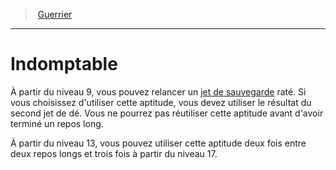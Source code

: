 ﻿---
!ClassFeatureItem
Id: fighter_hd.md#indomptable
ParentLink: fighter_hd.md#guerrier
Name: Indomptable
ParentName: Guerrier
NameLevel: 1
Attributes:
  Name: Indomptable
  Markdown: >+
    # <!--Name-->Indomptable<!--/Name-->


    À partir du niveau 9, vous pouvez relancer un [jet de sauvegarde](hd_abilities_jets_de_sauvegarde.md) raté. Si vous choisissez d'utiliser cette aptitude, vous devez utiliser le résultat du second jet de dé. Vous ne pourrez pas réutiliser cette aptitude avant d'avoir terminé un repos long.


    À partir du niveau 13, vous pouvez utiliser cette aptitude deux fois entre deux repos longs et trois fois à partir du niveau 17.

AttributesDictionary: >+
  Name: Indomptable

  Markdown: >+

    # <!--Name-->Indomptable<!--/Name-->





    À partir du niveau 9, vous pouvez relancer un [jet de sauvegarde](hd_abilities_jets_de_sauvegarde.md) raté. Si vous choisissez d'utiliser cette aptitude, vous devez utiliser le résultat du second jet de dé. Vous ne pourrez pas réutiliser cette aptitude avant d'avoir terminé un repos long.





    À partir du niveau 13, vous pouvez utiliser cette aptitude deux fois entre deux repos longs et trois fois à partir du niveau 17.



---
> [Guerrier](hd_fighter.md)

---

# Indomptable

À partir du niveau 9, vous pouvez relancer un [jet de sauvegarde](hd_abilities_jets_de_sauvegarde.md) raté. Si vous choisissez d'utiliser cette aptitude, vous devez utiliser le résultat du second jet de dé. Vous ne pourrez pas réutiliser cette aptitude avant d'avoir terminé un repos long.

À partir du niveau 13, vous pouvez utiliser cette aptitude deux fois entre deux repos longs et trois fois à partir du niveau 17.

